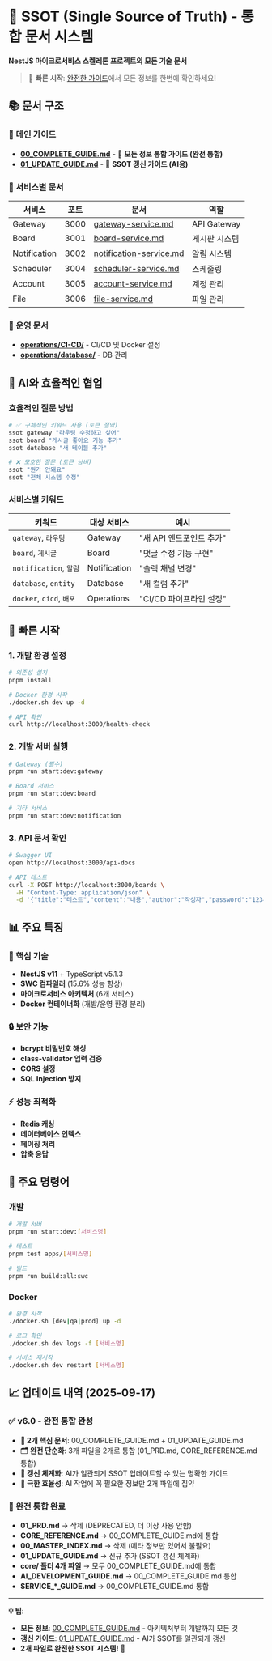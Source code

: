 # 🎯 SSOT (Single Source of Truth) - 통합 문서 시스템

**NestJS 마이크로서비스 스켈레톤 프로젝트의 모든 기술 문서**

> 🚀 **빠른 시작**: [완전한 가이드](./COMPLETE_GUIDE.md)에서 모든 정보를 한번에 확인하세요!

## 📚 문서 구조

### 🎯 메인 가이드

- **[00_COMPLETE_GUIDE.md](./00_COMPLETE_GUIDE.md)** - 🚀 **모든 정보 통합 가이드 (완전 통합)**
- **[01_UPDATE_GUIDE.md](./01_UPDATE_GUIDE.md)** - 🔄 **SSOT 갱신 가이드 (AI용)**

### 🔧 서비스별 문서

| 서비스       | 포트 | 문서                                                                       | 역할          |
| ------------ | ---- | -------------------------------------------------------------------------- | ------------- |
| Gateway      | 3000 | [gateway-service.md](./services/gateway/gateway-service.md)                | API Gateway   |
| Board        | 3001 | [board-service.md](./services/board/board-service.md)                      | 게시판 시스템 |
| Notification | 3002 | [notification-service.md](./services/notification/notification-service.md) | 알림 시스템   |
| Scheduler    | 3004 | [scheduler-service.md](./services/scheduler/scheduler-service.md)          | 스케줄링      |
| Account      | 3005 | [account-service.md](./services/account/account-service.md)                | 계정 관리     |
| File         | 3006 | [file-service.md](./services/file/file-service.md)                         | 파일 관리     |

### 🚀 운영 문서

- **[operations/CI-CD/](./operations/CI-CD/)** - CI/CD 및 Docker 설정
- **[operations/database/](./operations/database/)** - DB 관리

## 🤖 AI와 효율적인 협업

### 효율적인 질문 방법

```bash
# ✅ 구체적인 키워드 사용 (토큰 절약)
ssot gateway "라우팅 수정하고 싶어"
ssot board "게시글 좋아요 기능 추가"
ssot database "새 테이블 추가"

# ❌ 모호한 질문 (토큰 낭비)
ssot "뭔가 안돼요"
ssot "전체 시스템 수정"
```

### 서비스별 키워드

| 키워드                   | 대상 서비스  | 예시                     |
| ------------------------ | ------------ | ------------------------ |
| `gateway`, `라우팅`      | Gateway      | "새 API 엔드포인트 추가" |
| `board`, `게시글`        | Board        | "댓글 수정 기능 구현"    |
| `notification`, `알림`   | Notification | "슬랙 채널 변경"         |
| `database`, `entity`     | Database     | "새 컬럼 추가"           |
| `docker`, `cicd`, `배포` | Operations   | "CI/CD 파이프라인 설정"  |

## 🚀 빠른 시작

### 1. 개발 환경 설정

```bash
# 의존성 설치
pnpm install

# Docker 환경 시작
./docker.sh dev up -d

# API 확인
curl http://localhost:3000/health-check
```

### 2. 개발 서버 실행

```bash
# Gateway (필수)
pnpm run start:dev:gateway

# Board 서비스
pnpm run start:dev:board

# 기타 서비스
pnpm run start:dev:notification
```

### 3. API 문서 확인

```bash
# Swagger UI
open http://localhost:3000/api-docs

# API 테스트
curl -X POST http://localhost:3000/boards \
  -H "Content-Type: application/json" \
  -d '{"title":"테스트","content":"내용","author":"작성자","password":"1234"}'
```

## 📊 주요 특징

### 🎯 핵심 기술

- **NestJS v11** + TypeScript v5.1.3
- **SWC 컴파일러** (15.6% 성능 향상)
- **마이크로서비스 아키텍처** (6개 서비스)
- **Docker 컨테이너화** (개발/운영 환경 분리)

### 🔒 보안 기능

- **bcrypt 비밀번호 해싱**
- **class-validator 입력 검증**
- **CORS 설정**
- **SQL Injection 방지**

### ⚡ 성능 최적화

- **Redis 캐싱**
- **데이터베이스 인덱스**
- **페이징 처리**
- **압축 응답**

## 🔧 주요 명령어

### 개발

```bash
# 개발 서버
pnpm run start:dev:[서비스명]

# 테스트
pnpm test apps/[서비스명]

# 빌드
pnpm run build:all:swc
```

### Docker

```bash
# 환경 시작
./docker.sh [dev|qa|prod] up -d

# 로그 확인
./docker.sh dev logs -f [서비스명]

# 서비스 재시작
./docker.sh dev restart [서비스명]
```

## 📈 업데이트 내역 (2025-09-17)

### ✅ v6.0 - 완전 통합 완성

- **📄 2개 핵심 문서**: 00_COMPLETE_GUIDE.md + 01_UPDATE_GUIDE.md
- **🗂️ 완전 단순화**: 3개 파일을 2개로 통합 (01_PRD.md, CORE_REFERENCE.md 통합)
- **🔄 갱신 체계화**: AI가 일관되게 SSOT 업데이트할 수 있는 명확한 가이드
- **🎯 극한 효율성**: AI 작업에 꼭 필요한 정보만 2개 파일에 집약

### 🧹 완전 통합 완료

- **01_PRD.md** → 삭제 (DEPRECATED, 더 이상 사용 안함)
- **CORE_REFERENCE.md** → 00_COMPLETE_GUIDE.md에 통합
- **00_MASTER_INDEX.md** → 삭제 (메타 정보만 있어서 불필요)
- **01_UPDATE_GUIDE.md** → 신규 추가 (SSOT 갱신 체계화)
- **core/ 폴더 4개 파일** → 모두 00_COMPLETE_GUIDE.md에 통합
- **AI_DEVELOPMENT_GUIDE.md** → 00_COMPLETE_GUIDE.md 통합
- **SERVICE\_\*\_GUIDE.md** → 00_COMPLETE_GUIDE.md 통합

---

**💡 팁**:

- **모든 정보**: [00_COMPLETE_GUIDE.md](./00_COMPLETE_GUIDE.md) - 아키텍처부터 개발까지 모든 것
- **갱신 가이드**: [01_UPDATE_GUIDE.md](./01_UPDATE_GUIDE.md) - AI가 SSOT를 일관되게 갱신
- **2개 파일로 완전한 SSOT 시스템!** 🚀
